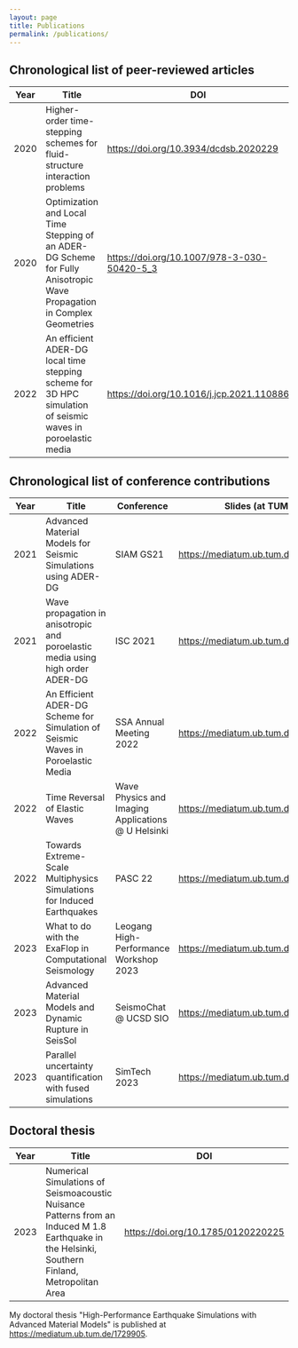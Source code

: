 ```yaml
---
layout: page
title: Publications
permalink: /publications/
---
```


## Chronological list of peer-reviewed articles

| Year | Title                                                                                                                  | DOI
|------|------------------------------------------------------------------------------------------------------------------------|----------------------------------------------
| 2020 | Higher-order time-stepping schemes for fluid-structure interaction problems                                            | <https://doi.org/10.3934/dcdsb.2020229>
| 2020 | Optimization and Local Time Stepping of an ADER-DG Scheme for Fully Anisotropic Wave Propagation in Complex Geometries | <https://doi.org/10.1007/978-3-030-50420-5_3>
| 2022 | An efficient ADER-DG local time stepping scheme for 3D HPC simulation of seismic waves in poroelastic media            | <https://doi.org/10.1016/j.jcp.2021.110886>

## Chronological list of conference contributions

| Year | Title                                                                                                                  | Conference                                          | Slides (at TUM)
|------|------------------------------------------------------------------------------------------------------------------------|-----------------------------------------------------|-------------------------------------------
| 2021 | Advanced Material Models for Seismic Simulations using ADER-DG                                                         | SIAM GS21                                           | <https://mediatum.ub.tum.de/1766557>
| 2021 | Wave propagation in anisotropic and poroelastic media using high order ADER-DG                                         | ISC 2021                                            | <https://mediatum.ub.tum.de/1615831>
| 2022 | An Efficient ADER-DG Scheme for Simulation of Seismic Waves in Poroelastic Media                                       | SSA Annual Meeting 2022                             | <https://mediatum.ub.tum.de/1660248>
| 2022 | Time Reversal of Elastic Waves                                                                                         | Wave Physics and Imaging Applications  @ U Helsinki | <https://mediatum.ub.tum.de/1766558>
| 2022 | Towards Extreme-Scale Multiphysics Simulations for Induced Earthquakes                                                 | PASC 22                                             | <https://mediatum.ub.tum.de/1662884>
| 2023 | What to do with the ExaFlop in Computational Seismology                                                                | Leogang High-Performance Workshop 2023              | <https://mediatum.ub.tum.de/1707809>
| 2023 | Advanced Material Models and Dynamic Rupture in SeisSol                                                                | SeismoChat @ UCSD SIO                               | <https://mediatum.ub.tum.de/1711148>
| 2023 | Parallel uncertainty quantification with fused simulations                                                             | SimTech 2023                                        | <https://mediatum.ub.tum.de/1725997>

## Doctoral thesis
| Year | Title                                                                                                                                           | DOI
|------|-------------------------------------------------------------------------------------------------------------------------------------------------|----------------------------------------------
| 2023 | Numerical Simulations of Seismoacoustic Nuisance Patterns from an Induced M 1.8 Earthquake in the Helsinki, Southern Finland, Metropolitan Area | <https://doi.org/10.1785/0120220225>


My doctoral thesis "High-Performance Earthquake Simulations with Advanced Material Models" is published at <https://mediatum.ub.tum.de/1729905>.

